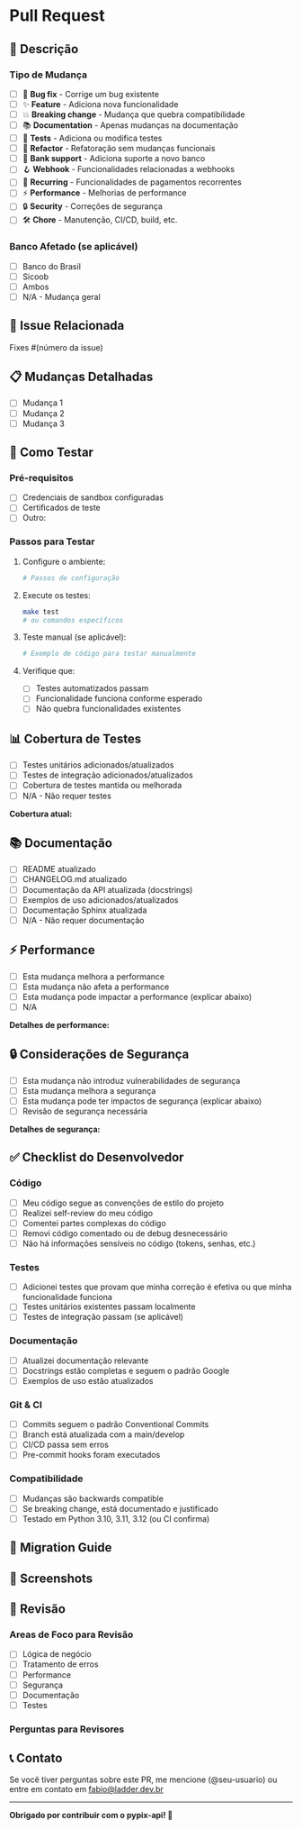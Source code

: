 # Pull Request

## 📝 Descrição

<!-- Descreva suas mudanças de forma clara e concisa -->

### Tipo de Mudança

<!-- Marque o tipo de mudança que melhor descreve seu PR -->

- [ ] 🐛 **Bug fix** - Corrige um bug existente
- [ ] ✨ **Feature** - Adiciona nova funcionalidade
- [ ] 💥 **Breaking change** - Mudança que quebra compatibilidade
- [ ] 📚 **Documentation** - Apenas mudanças na documentação
- [ ] 🧪 **Tests** - Adiciona ou modifica testes
- [ ] 🔧 **Refactor** - Refatoração sem mudanças funcionais
- [ ] 🏦 **Bank support** - Adiciona suporte a novo banco
- [ ] 🪝 **Webhook** - Funcionalidades relacionadas a webhooks
- [ ] 🔄 **Recurring** - Funcionalidades de pagamentos recorrentes
- [ ] ⚡ **Performance** - Melhorias de performance
- [ ] 🔒 **Security** - Correções de segurança
- [ ] 🛠️ **Chore** - Manutenção, CI/CD, build, etc.

### Banco Afetado (se aplicável)

- [ ] Banco do Brasil
- [ ] Sicoob
- [ ] Ambos
- [ ] N/A - Mudança geral

## 🔗 Issue Relacionada

<!-- Link para a issue que este PR resolve, se aplicável -->
Fixes #(número da issue)

## 📋 Mudanças Detalhadas

<!-- Liste as principais mudanças realizadas -->

- [ ] Mudança 1
- [ ] Mudança 2
- [ ] Mudança 3

## 🧪 Como Testar

<!-- Descreva os passos para testar suas mudanças -->

### Pré-requisitos
<!-- Liste o que é necessário para testar -->

- [ ] Credenciais de sandbox configuradas
- [ ] Certificados de teste
- [ ] Outro:

### Passos para Testar

1. Configure o ambiente:
   ```bash
   # Passos de configuração
   ```

2. Execute os testes:
   ```bash
   make test
   # ou comandos específicos
   ```

3. Teste manual (se aplicável):
   ```python
   # Exemplo de código para testar manualmente
   ```

4. Verifique que:
   - [ ] Testes automatizados passam
   - [ ] Funcionalidade funciona conforme esperado
   - [ ] Não quebra funcionalidades existentes

## 📊 Cobertura de Testes

<!-- Informações sobre testes adicionados ou modificados -->

- [ ] Testes unitários adicionados/atualizados
- [ ] Testes de integração adicionados/atualizados
- [ ] Cobertura de testes mantida ou melhorada
- [ ] N/A - Não requer testes

**Cobertura atual:** <!-- Se disponível, adicione o percentual -->

## 📚 Documentação

<!-- Marque todas as opções que se aplicam -->

- [ ] README atualizado
- [ ] CHANGELOG.md atualizado
- [ ] Documentação da API atualizada (docstrings)
- [ ] Exemplos de uso adicionados/atualizados
- [ ] Documentação Sphinx atualizada
- [ ] N/A - Não requer documentação

## ⚡ Performance

<!-- Se aplicável, informações sobre impacto na performance -->

- [ ] Esta mudança melhora a performance
- [ ] Esta mudança não afeta a performance
- [ ] Esta mudança pode impactar a performance (explicar abaixo)
- [ ] N/A

**Detalhes de performance:** <!-- Se relevante -->

## 🔒 Considerações de Segurança

<!-- Marque se aplicável -->

- [ ] Esta mudança não introduz vulnerabilidades de segurança
- [ ] Esta mudança melhora a segurança
- [ ] Esta mudança pode ter impactos de segurança (explicar abaixo)
- [ ] Revisão de segurança necessária

**Detalhes de segurança:** <!-- Se relevante -->

## ✅ Checklist do Desenvolvedor

<!-- Marque todos os itens antes de submeter o PR -->

### Código
- [ ] Meu código segue as convenções de estilo do projeto
- [ ] Realizei self-review do meu código
- [ ] Comentei partes complexas do código
- [ ] Removi código comentado ou de debug desnecessário
- [ ] Não há informações sensíveis no código (tokens, senhas, etc.)

### Testes
- [ ] Adicionei testes que provam que minha correção é efetiva ou que minha funcionalidade funciona
- [ ] Testes unitários existentes passam localmente
- [ ] Testes de integração passam (se aplicável)

### Documentação
- [ ] Atualizei documentação relevante
- [ ] Docstrings estão completas e seguem o padrão Google
- [ ] Exemplos de uso estão atualizados

### Git & CI
- [ ] Commits seguem o padrão Conventional Commits
- [ ] Branch está atualizada com a main/develop
- [ ] CI/CD passa sem erros
- [ ] Pre-commit hooks foram executados

### Compatibilidade
- [ ] Mudanças são backwards compatible
- [ ] Se breaking change, está documentado e justificado
- [ ] Testado em Python 3.10, 3.11, 3.12 (ou CI confirma)

## 🔄 Migration Guide

<!-- Se este é um breaking change, forneça um guia de migração -->

<!--
### Para usuários que usam versão X.X.X:

```python
# Antes
old_way = api.old_method()

# Agora
new_way = api.new_method()
```
-->

## 📸 Screenshots

<!-- Se aplicável, adicione screenshots ou logs que demonstram a funcionalidade -->

## 🤝 Revisão

<!-- Informações para os revisores -->

### Areas de Foco para Revisão

<!-- Destaque areas específicas onde você gostaria de feedback -->

- [ ] Lógica de negócio
- [ ] Tratamento de erros
- [ ] Performance
- [ ] Segurança
- [ ] Documentação
- [ ] Testes

### Perguntas para Revisores

<!-- Faça perguntas específicas se tiver dúvidas -->

## 📞 Contato

Se você tiver perguntas sobre este PR, me mencione (@seu-usuario) ou entre em contato em fabio@ladder.dev.br

---

**Obrigado por contribuir com o pypix-api! 🚀**
